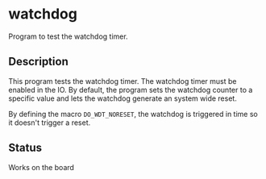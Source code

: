 # watchdog

Program to test the watchdog timer.

## Description

This program tests the watchdog timer. The watchdog timer must be enabled in the IO.
By default, the program sets the watchdog counter to a specific value and lets
the watchdog generate an system wide reset.

By defining the macro `DO_WDT_NORESET`, the watchdog is triggered in time so it
doesn't trigger a reset.

## Status

Works on the board
